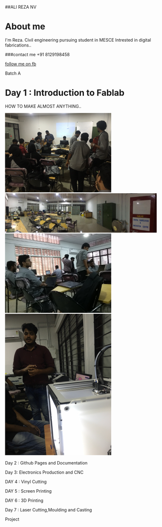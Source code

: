 ##ALI REZA NV

# About me


I'm Reza. Civil engineering pursuing student in MESCE
Intrested in digital fabrications..


###contact me
+91 8129198458

[follow me on fb ](https://www.facebook.com)



Batch A 

# Day 1 : Introduction to Fablab 

HOW TO MAKE ALMOST ANYTHING..

<img src="all.JPG" width="350">
<img src="LAB.jpg" width="500">

<img src="20170803_165959.jpg" width="350">
<img src="3d.JPG" width="350">



Day 2 : Github Pages and Documentation
                               
Day 3: Electronics Production and CNC
                                
DAY 4 : Vinyl Cutting
                                	
DAY 5 : Screen Printing
                                	
DAY 6 : 3D Printing
                                
Day 7 : Laser Cutting,Moulding and Casting
                                
Project


